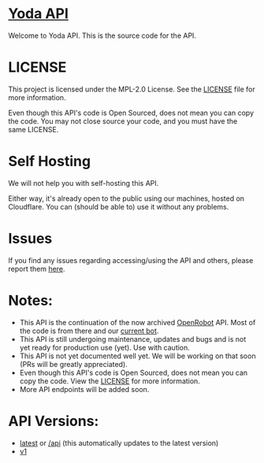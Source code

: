 # [Yoda API](https://api.yodabot.xyz/)
Welcome to Yoda API. This is the source code for the API.

# LICENSE
This project is licensed under the MPL-2.0 License. See the [LICENSE](LICENSE) file for more information.

Even though this API's code is Open Sourced, does not mean you can copy the code. You may not close source your code, and you must have the same LICENSE.

# Self Hosting
We will not help you with self-hosting this API.

Either way, it's already open to the public using our machines, hosted on Cloudflare. You can (should be able to) use it without any problems.

# Issues
If you find any issues regarding accessing/using the API and others, please report them [here](https://github.com/YodaBotOS/API/issues/new).

# Notes:
- This API is the continuation of the now archived [OpenRobot](https://github.com/OpenRobot) API. Most of the code is from there and our [current bot](https://github.com/YodaBotOS/YodaBot).
- This API is still undergoing maintenance, updates and bugs and is not yet ready for production use (yet). Use with caution.
- This API is not yet documented well yet. We will be working on that soon (PRs will be greatly appreciated). 
- Even though this API's code is Open Sourced, does not mean you can copy the code. View the [LICENSE](#license) for more information.
- More API endpoints will be added soon.

# API Versions:
- [latest](https://api.yodabot.xyz/v/latest) or [/api](https://api.yodabot.xyz/api) (this automatically updates to the latest version)
- [v1](https://api.yodabot.xyz/v/1)